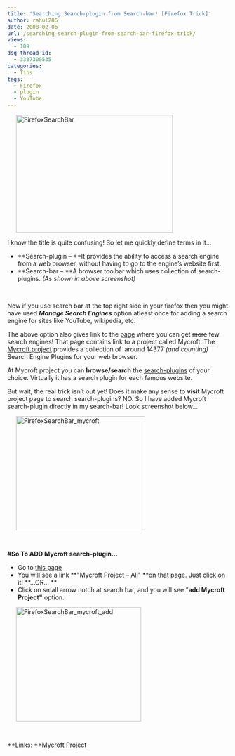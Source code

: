 ```yaml
---
title: 'Searching Search-plugin from Search-bar! [Firefox Trick]'
author: rahul286
date: 2008-02-06
url: /searching-search-plugin-from-search-bar-firefox-trick/
views:
  - 189
dsq_thread_id:
  - 3337300535
categories:
  - Tips
tags:
  - Firefox
  - plugin
  - YouTube
---
```

[<img class="wp-image-52831" style="border-right: 0px;border-top: 0px;margin: 0px 0px 0px 20px;border-left: 0px;border-bottom: 0px" height="268" alt="FirefoxSearchBar" src="http://cdn.devilsworkshop.org/files/2008/02/firefoxsearchbar-thumb.jpg" width="357" border="0" />][1] 

I know the title is quite confusing! So let me quickly define terms in it&#8230;

  * **Search-plugin &#8211; **It provides the ability to access a search engine from a web browser, without having to go to the engine&#8217;s website first.
  * **Search-bar &#8211; **A browser toolbar which uses collection of search-plugins. *(As shown in above screenshot)*

&#160;

Now if you use search bar at the top right side in your firefox then you might have used ***Manage Search Engines*** option atleast once for adding a search engine for sites like YouTube, wikipedia, etc. 

The above option also gives link to the <a href="https://addons.mozilla.org/en-US/firefox/browse/type:4" onclick="_gaq.push(['_trackEvent', 'outbound-article', 'https://addons.mozilla.org/en-US/firefox/browse/type:4', 'page']);" >page</a> where you can get <strike>more</strike> few search engines! That page contains link to a project called Mycroft. The <a href="http://mycroft.mozdev.org/index.html" onclick="_gaq.push(['_trackEvent', 'outbound-article', 'http://mycroft.mozdev.org/index.html', 'Mycroft project']);" >Mycroft project</a> provides a collection of&#160; around 14377 *(and counting)* Search Engine Plugins for your web browser.

At Mycroft project you can **browse/search** the <a href="http://en.wikipedia.org/wiki/Search_plugin" onclick="_gaq.push(['_trackEvent', 'outbound-article', 'http://en.wikipedia.org/wiki/Search_plugin', 'search-plugins']);" >search-plugins</a> of your choice. Virtually it has a search plugin for each famous website.

But wait, the real trick isn&#8217;t out yet! Does it make any sense to **visit** Mycroft project page to search search-plugins? NO. So I have added Mycroft search-plugin directly in my search-bar! Look screenshot below&#8230;

[<img style="border-right: 0px;border-top: 0px;margin: 0px 0px 0px 20px;border-left: 0px;border-bottom: 0px" height="260" alt="FirefoxSearchBar_mycroft" src="http://cdn.devilsworkshop.org/files/2008/02/firefoxsearchbar-mycroft-thumb.jpg" width="294" border="0" />][2] 

&#160;

**#So To ADD Mycroft search-plugin&#8230;**

  * Go to <a href="http://mycroft.mozdev.org/download.html?name=mycroft+Project&sherlock=yes&opensearch=yes&submitform=Search" onclick="_gaq.push(['_trackEvent', 'outbound-article', 'http://mycroft.mozdev.org/download.html?name=mycroft+Project&sherlock=yes&opensearch=yes&submitform=Search', 'this page']);" >this page</a>
  * You will see a link **"Mycroft Project &#8211; All" **on that page. Just click on it! **&#8230;OR&#8230; **
  * Click on small arrow notch at search bar, and you will see "**add Mycroft Project"** option.

[<img style="border-right: 0px;border-top: 0px;margin: 0px 0px 0px 20px;border-left: 0px;border-bottom: 0px" height="260" alt="FirefoxSearchBar_mycroft_add" src="http://cdn.devilsworkshop.org/files/2008/02/firefoxsearchbar-mycroft-add-thumb.jpg" width="285" border="0" />][3] 

&#160;

**Links: **<a href="http://mycroft.mozdev.org/" onclick="_gaq.push(['_trackEvent', 'outbound-article', 'http://mycroft.mozdev.org/', 'Mycroft Project']);" >Mycroft Project</a>

 [1]: http://cdn.devilsworkshop.org/files/2008/02/firefoxsearchbar.jpg
 [2]: http://cdn.devilsworkshop.org/files/2008/02/firefoxsearchbar-mycroft.jpg
 [3]: http://cdn.devilsworkshop.org/files/2008/02/firefoxsearchbar-mycroft-add.jpg
